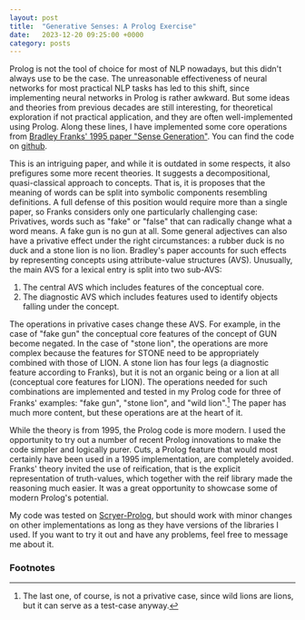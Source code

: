 ```yaml
---
layout: post
title:  "Generative Senses: A Prolog Exercise"
date:   2023-12-20 09:25:00 +0000
category: posts
---
```


Prolog is not the tool of choice for most of NLP nowadays, but this didn't always use to be the case. The unreasonable effectiveness of neural networks for most practical NLP tasks has led to this shift, since implementing neural networks in Prolog is rather awkward. But some ideas and theories from previous decades are still interesting, for theoretical exploration if not practical application, and they are often well-implemented using Prolog. Along these lines, I have implemented some core operations from [Bradley Franks' 1995 paper "Sense Generation"](https://philpapers.org/rec/FRASGA). You can find the code on [github]().

This is an intriguing paper, and while it is outdated in some respects, it also prefigures some more recent theories. It suggests a decompositional, quasi-classical approach to concepts. That is, it is proposes that the meaning of words can be split into symbolic components resembling definitions. A full defense of this position would require more than a single paper, so Franks considers only one particularly challenging case: Privatives, words such as "fake" or "false" that can radically change what a word means. A fake gun is no gun at all. Some general adjectives can also have a privative effect under the right circumstances: a rubber duck is no duck and a stone lion is no lion. Bradley's paper accounts for such effects by representing concepts using attribute-value structures (AVS). Unusually, the main AVS for a lexical entry is split into two sub-AVS:
1. The central AVS which includes features of the conceptual core.
2. The diagnostic AVS which includes features used to identify objects falling under the concept.

The operations in privative cases change these AVS. For example, in the case of "fake gun" the conceptual core features of the concept of GUN become negated. In the case of "stone lion", the operations are more complex because the features for STONE need to be appropriately combined with those of LION. A stone lion has four legs (a diagnostic feature according to Franks), but it is not an organic being or a lion at all (conceptual core features for LION). The operations needed for such combinations are implemented and tested in my Prolog code for three of Franks' examples: "fake gun", "stone lion", and "wild lion".[^1] The paper has much more content, but these operations are at the heart of it.

While the theory is from 1995, the Prolog code is more modern. I used the opportunity to try out a number of recent Prolog innovations to make the code simpler and logically purer. Cuts, a Prolog feature that would most certainly have been used in a 1995 implementation, are completely avoided. Franks' theory invited the use of reification, that is the explicit representation of truth-values, which together with the reif library made the reasoning much easier. It was a great opportunity to showcase some of modern Prolog's potential.

My code was tested on [Scryer-Prolog](https://www.scryer.pl/), but should work with minor changes on other implementations as long as they have versions of the libraries I used. If you want to try it out and have any problems, feel free to message me about it.


### Footnotes

[^1]: The last one, of course, is not a privative case, since wild lions are lions, but it can serve as a test-case anyway.
